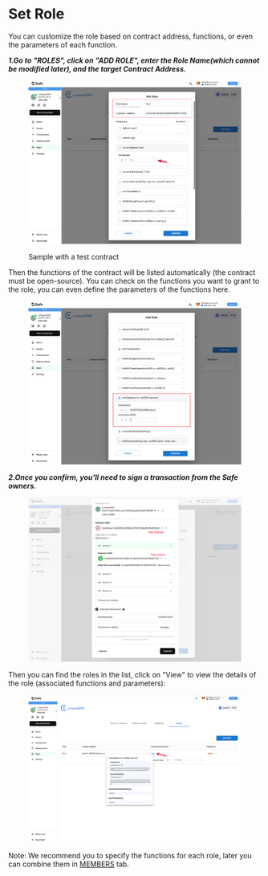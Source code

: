 # Set Role

You can customize the role based on contract address, functions, or even the parameters of each function. &#x20;

_**1.Go to "ROLES", click on "ADD ROLE", enter the Role Name(which cannot be modified later), and the target Contract Address.**_&#x20;

<figure><img src="../../.gitbook/assets/image (36) (1).png" alt=""><figcaption><p>Sample with a test contract</p></figcaption></figure>

Then the functions of the contract will be listed automatically (the contract must be open-source). You can check on the functions you want to grant to the role, you can even define the parameters of the functions here.

<figure><img src="../../.gitbook/assets/image (13).png" alt=""><figcaption></figcaption></figure>



_**2.Once you confirm, you'll need to sign a transaction from the Safe owners.**_

<figure><img src="../../.gitbook/assets/image (12).png" alt=""><figcaption></figcaption></figure>

Then you can find the roles in the list, click on "View" to view the details of the role (associated functions and parameters):

<figure><img src="../../.gitbook/assets/image (11) (2).png" alt=""><figcaption></figcaption></figure>

Note: We recommend you to specify the functions for each role, later you can combine them in [MEMBERS](set-member.md) tab.

